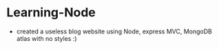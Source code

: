 # Learning-Node

* created a useless blog website using Node, express MVC, MongoDB atlas with no styles :)
